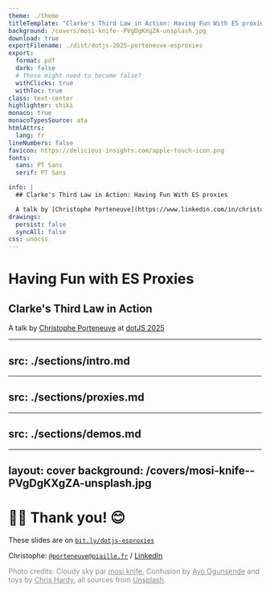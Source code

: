 ```yaml
---
theme: ./theme
titleTemplate: "Clarke's Third Law in Action: Having Fun With ES proxies • A talk by Christophe Porteneuve at dotJS 2025"
background: /covers/mosi-knife--PVgDgKXgZA-unsplash.jpg
download: true
exportFilename: ./dist/dotjs-2025-porteneuve-esproxies
export:
  format: pdf
  dark: false
  # These might need to become false?
  withClicks: true
  withToc: true
class: text-center
highlighter: shiki
monaco: true
monacoTypesSource: ata
htmlAttrs:
  lang: fr
lineNumbers: false
favicon: https://delicious-insights.com/apple-touch-icon.png
fonts:
  sans: PT Sans
  serif: PT Sans

info: |
  ## Clarke's Third Law in Action: Having Fun With ES proxies

  A talk by [Christophe Porteneuve](https://www.linkedin.com/in/christopheporteneuve/) at [dotJS 2025](https://dotjs.io/).
drawings:
  persist: false
  syncAll: false
css: unocss
---
```


# Having Fun with ES Proxies

## Clarke's Third Law in Action

A talk by [Christophe Porteneuve](https://www.linkedin.com/in/christopheporteneuve/) at [dotJS 2025](https://dotjs.io/)

---
src: ./sections/intro.md
---

---
src: ./sections/proxies.md
---

---
src: ./sections/demos.md
---

---
layout: cover
background: /covers/mosi-knife--PVgDgKXgZA-unsplash.jpg
---

# 🙏🏻 Thank you! 😊

These slides are on [`bit.ly/dotjs-esproxies`](https://bit.ly/dotjs-esproxies)

Christophe: [`@porteneuve@piaille.fr`](https://piaille.fr/@porteneuve) / [LinkedIn](https://www.linkedin.com/in/christopheporteneuve/)

<div class="mt-8 text-sm" style="opacity: 0.5">

Photo credits:
Cloudy sky par <a href="https://unsplash.com/@mosiknife?utm_source=unsplash&utm_medium=referral&utm_content=creditCopyText">mosi knife</a>, Confusion by <a href="https://unsplash.com/@armedshutter?utm_source=unsplash&utm_medium=referral&utm_content=creditCopyText">Ayo Ogunsende</a> and toys by <a href="https://unsplash.com/fr/@chrishardyphotography?utm_content=creditCopyText&utm_medium=referral&utm_source=unsplash">Chris Hardy</a>, all sources from <a href="https://unsplash.com/fr/s/photos/react?utm_source=unsplash&utm_medium=referral&utm_content=creditCopyText">Unsplash</a>.

</div>
